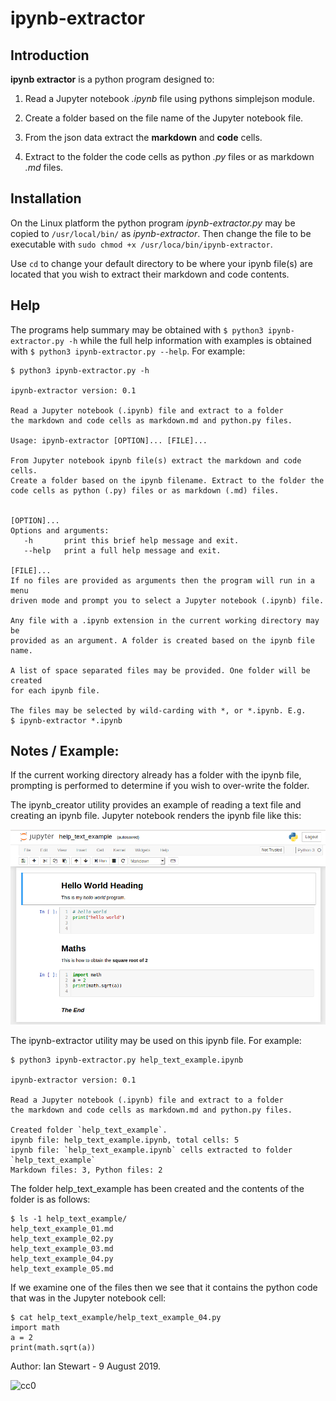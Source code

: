 # ipynb-extractor

## Introduction

**ipynb extractor** is a python program designed to:

1. Read a Jupyter notebook *.ipynb* file using pythons simplejson module.

2. Create a folder based on the file name of the Jupyter notebook file.

3. From the json data extract the **markdown** and **code** cells.

4. Extract to the folder the code cells as python *.py* files or as markdown *.md* files.


## Installation

On the Linux platform the python program *ipynb-extractor.py* may be copied to `/usr/local/bin/` as *ipynb-extractor*. Then change the file to be executable with `sudo chmod +x /usr/loca/bin/ipynb-extractor`.

Use `cd` to change your default directory to be where your ipynb file(s) are located that you wish to extract their markdown and code contents. 

## Help

The programs help summary may be obtained with `$ python3 ipynb-extractor.py -h` while the full help information with examples is obtained with `$ python3 ipynb-extractor.py --help`. For example:

```
$ python3 ipynb-extractor.py -h

ipynb-extractor version: 0.1

Read a Jupyter notebook (.ipynb) file and extract to a folder 
the markdown and code cells as markdown.md and python.py files.

Usage: ipynb-extractor [OPTION]... [FILE]...

From Jupyter notebook ipynb file(s) extract the markdown and code cells.
Create a folder based on the ipynb filename. Extract to the folder the
code cells as python (.py) files or as markdown (.md) files.


[OPTION]...
Options and arguments:
   -h       print this brief help message and exit. 
   --help   print a full help message and exit.

[FILE]...
If no files are provided as arguments then the program will run in a menu 
driven mode and prompt you to select a Jupyter notebook (.ipynb) file.

Any file with a .ipynb extension in the current working directory may be 
provided as an argument. A folder is created based on the ipynb file name.

A list of space separated files may be provided. One folder will be created 
for each ipynb file.

The files may be selected by wild-carding with *, or *.ipynb. E.g.
$ ipynb-extractor *.ipynb

```

## Notes / Example:

If the current working directory already has a folder with the ipynb file, 
prompting is performed to determine if you wish to over-write the folder.

The ipynb_creator utility provides an example of reading a text file and
creating an ipynb file. Jupyter notebook renders the ipynb file like this:

![help_text_example_screenshot](help_text_example_screenshot.png)


The ipynb-extractor utility may be used on this ipynb file. For example:

```
$ python3 ipynb-extractor.py help_text_example.ipynb

ipynb-extractor version: 0.1

Read a Jupyter notebook (.ipynb) file and extract to a folder 
the markdown and code cells as markdown.md and python.py files.

Created folder `help_text_example`.
ipynb file: help_text_example.ipynb, total cells: 5
ipynb file: `help_text_example.ipynb` cells extracted to folder `help_text_example`
Markdown files: 3, Python files: 2
```

The folder help_text_example has been created and the contents of the folder is as follows:
```
$ ls -1 help_text_example/
help_text_example_01.md
help_text_example_02.py
help_text_example_03.md
help_text_example_04.py
help_text_example_05.md
```
If we examine one of the files then we see that it contains the python code that was in the Jupyter notebook cell:

```
$ cat help_text_example/help_text_example_04.py
import math
a = 2
print(math.sqrt(a))
```

Author: Ian Stewart - 9 August 2019.

![cc0](https://licensebuttons.net/l/zero/1.0/88x31.png)
